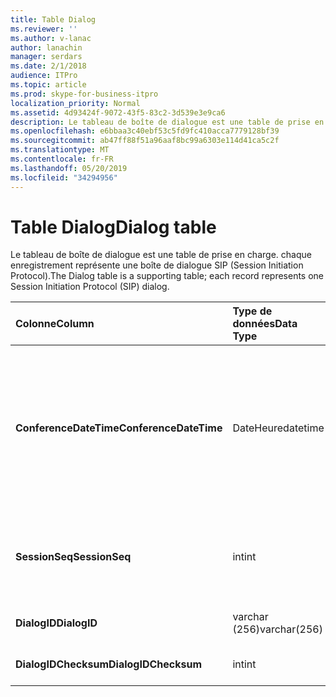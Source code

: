 ```yaml
---
title: Table Dialog
ms.reviewer: ''
ms.author: v-lanac
author: lanachin
manager: serdars
ms.date: 2/1/2018
audience: ITPro
ms.topic: article
ms.prod: skype-for-business-itpro
localization_priority: Normal
ms.assetid: 4d93424f-9072-43f5-83c2-3d539e3e9ca6
description: Le tableau de boîte de dialogue est une table de prise en charge. chaque enregistrement représente une boîte de dialogue SIP (Session Initiation Protocol).
ms.openlocfilehash: e6bbaa3c40ebf53c5fd9fc410acca7779128bf39
ms.sourcegitcommit: ab47ff88f51a96aaf8bc99a6303e114d41ca5c2f
ms.translationtype: MT
ms.contentlocale: fr-FR
ms.lasthandoff: 05/20/2019
ms.locfileid: "34294956"
---
```

# <a name="dialog-table"></a><span data-ttu-id="c74cd-103">Table Dialog</span><span class="sxs-lookup"><span data-stu-id="c74cd-103">Dialog table</span></span>
 
<span data-ttu-id="c74cd-104">Le tableau de boîte de dialogue est une table de prise en charge. chaque enregistrement représente une boîte de dialogue SIP (Session Initiation Protocol).</span><span class="sxs-lookup"><span data-stu-id="c74cd-104">The Dialog table is a supporting table; each record represents one Session Initiation Protocol (SIP) dialog.</span></span>
  
|<span data-ttu-id="c74cd-105">**Colonne**</span><span class="sxs-lookup"><span data-stu-id="c74cd-105">**Column**</span></span>|<span data-ttu-id="c74cd-106">**Type de données**</span><span class="sxs-lookup"><span data-stu-id="c74cd-106">**Data Type**</span></span>|<span data-ttu-id="c74cd-107">**Clé/Index**</span><span class="sxs-lookup"><span data-stu-id="c74cd-107">**Key/Index**</span></span>|<span data-ttu-id="c74cd-108">**Détails**</span><span class="sxs-lookup"><span data-stu-id="c74cd-108">**Details**</span></span>|
|:-----|:-----|:-----|:-----|
|<span data-ttu-id="c74cd-109">**ConferenceDateTime**</span><span class="sxs-lookup"><span data-stu-id="c74cd-109">**ConferenceDateTime**</span></span> <br/> |<span data-ttu-id="c74cd-110">DateHeure</span><span class="sxs-lookup"><span data-stu-id="c74cd-110">datetime</span></span>  <br/> |<span data-ttu-id="c74cd-111">Principal</span><span class="sxs-lookup"><span data-stu-id="c74cd-111">Primary</span></span>  <br/> |<span data-ttu-id="c74cd-112">Temps pendant lequel l’agent de qualité d’excellence reçoit le premier rapport de l’appelant ou du destinataire.</span><span class="sxs-lookup"><span data-stu-id="c74cd-112">Time when the Quality of Excellence (QoE) agent receives the first report from either caller or callee.</span></span> <span data-ttu-id="c74cd-113">Utilisé conjointement avec SessionSeq pour identifier une session de manière unique.</span><span class="sxs-lookup"><span data-stu-id="c74cd-113">Used in conjunction with SessionSeq to uniquely identify a session.</span></span>  <br/> |
|<span data-ttu-id="c74cd-114">**SessionSeq**</span><span class="sxs-lookup"><span data-stu-id="c74cd-114">**SessionSeq**</span></span> <br/> |<span data-ttu-id="c74cd-115">int</span><span class="sxs-lookup"><span data-stu-id="c74cd-115">int</span></span>  <br/> |<span data-ttu-id="c74cd-116">Principal</span><span class="sxs-lookup"><span data-stu-id="c74cd-116">Primary</span></span>  <br/> |<span data-ttu-id="c74cd-117">Numéro séquentiel pour différencier les sessions lorsqu’elles ont la même ConferenceDateTime.</span><span class="sxs-lookup"><span data-stu-id="c74cd-117">Sequence number to differentiate sessions when they have the same ConferenceDateTime.</span></span>  <br/> |
|<span data-ttu-id="c74cd-118">**DialogID**</span><span class="sxs-lookup"><span data-stu-id="c74cd-118">**DialogID**</span></span> <br/> |<span data-ttu-id="c74cd-119">varchar (256)</span><span class="sxs-lookup"><span data-stu-id="c74cd-119">varchar(256)</span></span>  <br/> ||<span data-ttu-id="c74cd-120">ID de boîte de dialogue globalement unique.</span><span class="sxs-lookup"><span data-stu-id="c74cd-120">Dialog ID which is globally unique.</span></span>  <br/> |
|<span data-ttu-id="c74cd-121">**DialogIDChecksum**</span><span class="sxs-lookup"><span data-stu-id="c74cd-121">**DialogIDChecksum**</span></span> <br/> |<span data-ttu-id="c74cd-122">int</span><span class="sxs-lookup"><span data-stu-id="c74cd-122">int</span></span>  <br/> |<span data-ttu-id="c74cd-123">index</span><span class="sxs-lookup"><span data-stu-id="c74cd-123">index</span></span>  <br/> |<span data-ttu-id="c74cd-124">Checksum de l’ID de boîte de dialogue.</span><span class="sxs-lookup"><span data-stu-id="c74cd-124">Checksum of the Dialog ID.</span></span>  <br/> |
   

